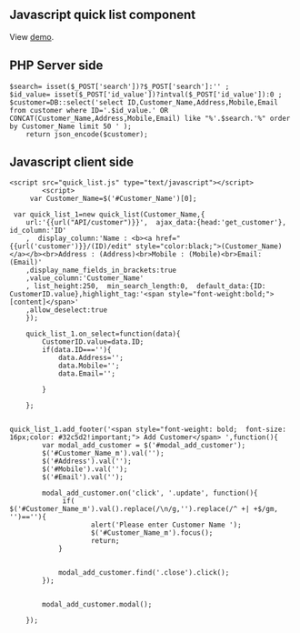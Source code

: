 ## Javascript quick list component

View [demo](https://joshyfrancis.github.io/javascript_quick_list/quick_list_test.htm).


## PHP Server side

	$search= isset($_POST['search'])?$_POST['search']:'' ;
	$id_value= isset($_POST['id_value'])?intval($_POST['id_value']):0 ;
	$customer=DB::select('select ID,Customer_Name,Address,Mobile,Email
	from customer where ID='.$id_value.' OR  CONCAT(Customer_Name,Address,Mobile,Email) like "%'.$search.'%" order by Customer_Name limit 50 ' );
        return json_encode($customer);

## Javascript client side

	<script src="quick_list.js" type="text/javascript"></script>
			<script>
		 var Customer_Name=$('#Customer_Name')[0];
			
	 var quick_list_1=new quick_list(Customer_Name,{
		url:'{{url("API/customer")}}',  ajax_data:{head:'get_customer'},  id_column:'ID'
		,  display_column:'Name : <b><a href="{{url('customer')}}/(ID)/edit" style="color:black;">(Customer_Name)</a></b><br>Address : (Address)<br>Mobile : (Mobile)<br>Email:  (Email)'
		,display_name_fields_in_brackets:true
		,value_column:'Customer_Name'
		, list_height:250,  min_search_length:0,  default_data:{ID: CustomerID.value},highlight_tag:'<span style="font-weight:bold;">[content]</span>'
		,allow_deselect:true
		});
							
		quick_list_1.on_select=function(data){
			CustomerID.value=data.ID;
			if(data.ID===''){
				data.Address='';
				data.Mobile='';
				data.Email='';

			}
					
		};
			
						 
	quick_list_1.add_footer('<span style="font-weight: bold;  font-size: 16px;color: #32c5d2!important;"> Add Customer</span> ',function(){
			var modal_add_customer = $('#modal_add_customer');
			$('#Customer_Name_m').val('');
			$('#Address').val('');
			$('#Mobile').val('');
			$('#Email').val('');

			modal_add_customer.on('click', '.update', function(){
				 if( $('#Customer_Name_m').val().replace(/\n/g,'').replace(/^ +| +$/gm, '')==''){
						alert('Please enter Customer Name ');
						$('#Customer_Name_m').focus();
						return;
				}


			  	modal_add_customer.find('.close').click();
			});


			modal_add_customer.modal();	

		});

							

